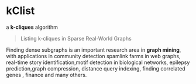 # kClist
a **k-cliques** algorithm
> Listing k-cliques in Sparse Real-World Graphs

  Finding dense subgraphs is an important research area in **graph mining**, with applications in community detection spamlink farms in web graphs, real-time story identification,motif detection in biological networks, epilepsy prediction,graph compression, distance query indexing, finding correlated
genes , finance and many others.
